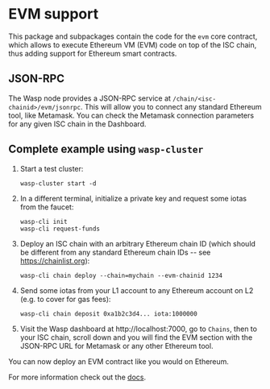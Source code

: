 # EVM support

This package and subpackages contain the code for the `evm`
core contract, which allows to execute Ethereum VM (EVM) code on top of the
ISC chain, thus adding support for Ethereum smart contracts.

## JSON-RPC

The Wasp node provides a JSON-RPC service at `/chain/<isc-chainid>/evm/jsonrpc`. This will
allow you to connect any standard Ethereum tool, like Metamask. You can check
the Metamask connection parameters for any given ISC chain in the Dashboard.

## Complete example using `wasp-cluster`

1. Start a test cluster:

    ```
    wasp-cluster start -d
    ```

2. In a different terminal, initialize a private key and request some iotas from the faucet:

    ```
    wasp-cli init
    wasp-cli request-funds
    ```

3. Deploy an ISC chain with an arbitrary Ethereum chain ID (which should be
   different from any standard Ethereum chain IDs -- see
   https://chainlist.org):

    ```
    wasp-cli chain deploy --chain=mychain --evm-chainid 1234
    ```

4. Send some iotas from your L1 account to any Ethereum account on L2 (e.g. to cover for gas fees):

    ```
    wasp-cli chain deposit 0xa1b2c3d4... iota:1000000
    ```

5. Visit the Wasp dashboard at http://localhost:7000, go to `Chains`, then to
   your ISC chain, scroll down and you will find the EVM section with the
   JSON-RPC URL for Metamask or any other Ethereum tool.

You can now deploy an EVM contract like you would on Ethereum.

For more information check out the [docs](https://wiki.iota.org/smart-contracts/guide/evm/introduction).
